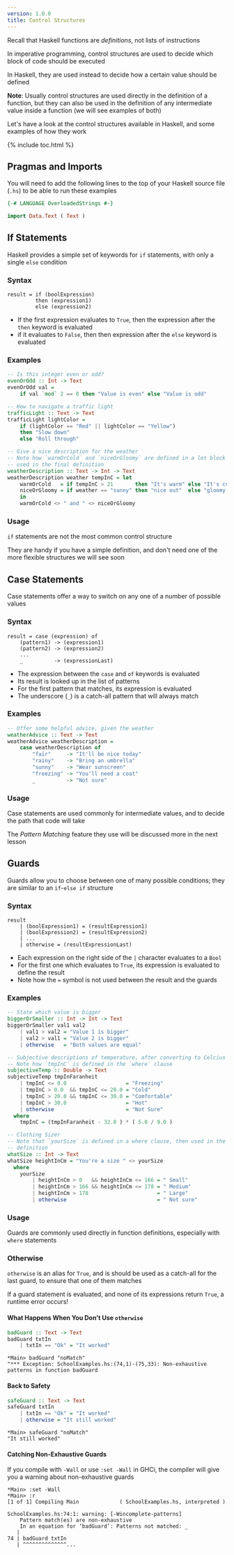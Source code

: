 ```yaml
---
version: 1.0.0
title: Control Structures
---
```


Recall that Haskell functions are *definitions*, not lists of instructions

In imperative programming, control structures are used to decide which block of
code should be executed

In Haskell, they are used instead to decide how a certain value should be
defined

__Note__: Usually control structures are used directly in the definition of a 
function, but they can also be used in the definition of any intermediate
value inside a function (we will see examples of both)

Let's have a look at the control structures available in Haskell, and some
examples of how they work

{% include toc.html %}

## Pragmas and Imports

You will need to add the following lines to the top of your Haskell source 
file (`.hs`) to be able to run these examples

```haskell
{-# LANGUAGE OverloadedStrings #-}

import Data.Text ( Text )
```

## If Statements

Haskell provides a simple set of keywords for `if` statements, with only a 
single `else` condition

### Syntax

```
result = if (boolExpression) 
         then (expression1)
         else (expression2)
```

- If the first expression evaluates to `True`, then the expression after the
  `then` keyword is evaluated
- if it evaluates to `False`, then then expression after the `else` keyword is
  evaluated

### Examples

```haskell
-- Is this integer even or odd?
evenOrOdd :: Int -> Text
evenOrOdd val = 
    if val `mod` 2 == 0 then "Value is even" else "Value is odd"

-- How to navigate a traffic light
trafficLight :: Text -> Text
trafficLight lightColor = 
    if (lightColor == "Red" || lightColor == "Yellow")
    then "Slow down"
    else "Roll through"

-- Give a nice description for the weather
-- Note how `warmOrCold` and `niceOrGloomy` are defined in a let block then 
-- used in the final definition
weatherDescription :: Text -> Int -> Text
weatherDescription weather tempInC = let
    warmOrCold   = if tempInC > 21       then "It's warm" else "It's cold"
    niceOrGloomy = if weather == "sunny" then "nice out"  else "gloomy out"
    in
    warmOrCold <> " and " <> niceOrGloomy
```

### Usage

`if` statements are not the most common control structure 

They are handy if you have a simple definition, and don't need one of the more
flexible structures we will see soon

## Case Statements

Case statements offer a way to switch on any one of a number of possible values

### Syntax

```
result = case (expression) of
    (pattern1) -> (expression1) 
    (pattern2) -> (expression2)
    ...
    _          -> (expressionLast)
```

- The expression between the `case` and `of` keywords is evaluated
- Its result is looked up in the list of patterns
- For the first pattern that matches, its expression is evaluated
- The underscore (`_`) is a catch-all pattern that will always match

### Examples

```haskell
-- Offer some helpful advice, given the weather
weatherAdvice :: Text -> Text
weatherAdvice weatherDescription = 
    case weatherDescription of
        "fair"     -> "It'll be nice today"
        "rainy"    -> "Bring an umbrella"
        "sunny"    -> "Wear sunscreen"
        "freezing" -> "You'll need a coat"
        _          -> "Not sure"
```

### Usage

Case statements are used commonly for intermediate values, and to decide the path
that code will take

The *Pattern Matching* feature they use will be discussed more in the next
lesson

## Guards

Guards allow you to choose between one of many possible conditions; they are
similar to an `if`-`else if` structure

### Syntax

```
result
    | (boolExpression1) = (resultExpression1)
    | (boolExpression2) = (resultExpression2)
    | ...
    | otherwise = (resultExpressionLast)
```

- Each expression on the right side of the `|` character evaluates to a `Bool`
- For the first one which evaluates to `True`, its expression is evaluated to
  define the result
- Note how the `=` symbol is not used between the result and the guards

### Examples

```haskell
-- State which value is bigger
biggerOrSmaller :: Int -> Int -> Text
biggerOrSmaller val1 val2
    | val1 > val2 = "Value 1 is bigger"
    | val2 > val1 = "Value 2 is bigger"
    | otherwise   = "Both values are equal"

-- Subjective descriptions of temperature, after converting to Celcius
-- Note how `tmpInC` is defined in the `where` clause
subjectiveTemp :: Double -> Text
subjectiveTemp tmpInFaranheit
    | tmpInC <= 0.0                   = "Freezing"
    | tmpInC > 0.0  && tmpInC <= 20.0 = "Cold"
    | tmpInC > 20.0 && tmpInC <= 30.0 = "Comfortable"
    | tmpInC > 30.0                   = "Hot"
    | otherwise                       = "Not Sure"
  where
    tmpInC = (tmpInFaranheit - 32.0 ) * ( 5.0 / 9.0 )

-- Clothing Sizer
-- Note that `yourSize` is defined in a where clause, then used in the
-- definition
whatSize :: Int -> Text
whatSize heightInCm = "You're a size " <> yourSize
  where
    yourSize
        | heightInCm > 0   && heightInCm <= 166 = " Small"
        | heightInCm > 166 && heightInCm <= 178 = " Medium"
        | heightInCm > 178                      = " Large"
        | otherwise                             = " Not sure"
```

### Usage

Guards are commonly used directly in function definitions, especially with
`where` statements

### Otherwise

`otherwise` is an alias for `True`, and is should be used as a catch-all for the
last guard, to ensure that one of them matches

If a guard statement is evaluated, and none of its expressions return `True`, a
runtime error occurs!

#### What Happens When You Don't Use `otherwise`

```haskell
badGuard :: Text -> Text
badGuard txtIn
    | txtIn == "Ok" = "It worked"
```

```console?lang=haskell&prompt=ghci>,ghci|
*Main> badGuard "noMatch"
"*** Exception: SchoolExamples.hs:(74,1)-(75,33): Non-exhaustive patterns in function badGuard
```

#### Back to Safety

```haskell
safeGuard :: Text -> Text
safeGuard txtIn
    | txtIn == "Ok" = "It worked"
    | otherwise = "It still worked"
```

```console?lang=haskell&prompt=ghci>,ghci|
*Main> safeGuard "noMatch"
"It still worked"
```

#### Catching Non-Exhaustive Guards

If you compile with `-Wall` or use `:set -Wall` in GHCi, the compiler will give
you a warning about non-exhaustive guards

```console?lang=haskell&prompt=ghci>,ghci|
*Main> :set -Wall
*Main> :r
[1 of 1] Compiling Main             ( SchoolExamples.hs, interpreted )

SchoolExamples.hs:74:1: warning: [-Wincomplete-patterns]
    Pattern match(es) are non-exhaustive
    In an equation for ‘badGuard’: Patterns not matched: _
   |
74 | badGuard txtIn
   | ^^^^^^^^^^^^^^...
```
